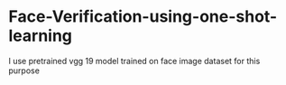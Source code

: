 # Face-Verification-using-one-shot-learning
I use pretrained vgg 19 model trained on face image dataset for this purpose

